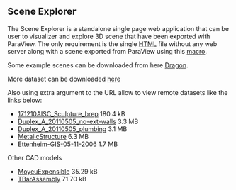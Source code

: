 ## Scene Explorer

The Scene Explorer is a standalone single page web application that can be user to visualizer and explore 3D scene that have been exported with ParaView. The only requirement is the single [HTML] file without any web server along with a scene exported from
ParaView using this [macro].

Some example scenes can be downloaded from here [Dragon].

More dataset can be downloaded [here](https://data.kitware.com/?#collection/586fef9f8d777f05f44a5c86)

Also using extra argument to the URL allow to view remote datasets like the links below:
- [171210AISC_Sculpture_brep](https://kitware.github.io/vtk-js/examples/SceneExplorer/index.html?fileURL=https://data.kitware.com/api/v1/file/587003d08d777f05f44a5c99/download) 180.4 kB
- [Duplex_A_20110505_no-ext-walls](https://kitware.github.io/vtk-js/examples/SceneExplorer/index.html?fileURL=https://data.kitware.com/api/v1/file/587003b18d777f05f44a5c8a/download) 3.3 MB
- [Duplex_A_20110505_plumbing](https://kitware.github.io/vtk-js/examples/SceneExplorer/index.html?fileURL=https://data.kitware.com/api/v1/file/587003b68d777f05f44a5c8d/download) 3.1 MB
- [MetalicStructure](https://kitware.github.io/vtk-js/examples/SceneExplorer/index.html?fileURL=https://data.kitware.com/api/v1/file/587003cf8d777f05f44a5c96/download) 6.3 MB
- [Ettenheim-GIS-05-11-2006](https://kitware.github.io/vtk-js/examples/SceneExplorer/index.html?fileURL=https://data.kitware.com/api/v1/file/587003c38d777f05f44a5c93/download) 1.7 MB

Other CAD models
- [MoyeuExpensible](https://kitware.github.io/vtk-js/examples/SceneExplorer/index.html?fileURL=https://data.kitware.com/api/v1/file/5878eb978d777f05f44b1427/download) 35.29 kB
- [TBarAssembly](https://kitware.github.io/vtk-js/examples/SceneExplorer/index.html?fileURL=https://data.kitware.com/api/v1/file/5878eb978d777f05f44b142a/download) 71.70 kB

[HTML]: https://kitware.github.io/vtk-js/examples/SceneExplorer/SceneExplorer.html
[macro]: https://raw.githubusercontent.com/Kitware/vtk-js/master/Utilities/ParaView/export-scene-macro.py
[Dragon]: https://raw.githubusercontent.com/Kitware/vtk-js/master/Data/StanfordDragon.vtkjs
